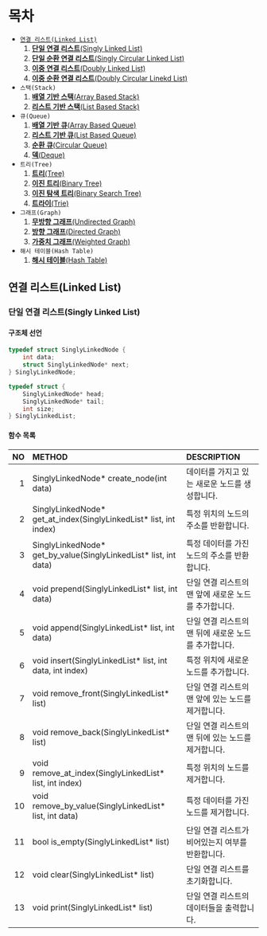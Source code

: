 # 목차
+ [`연결 리스트(Linked List)`](#연결-리스트linked-list)
   	1. [**단일 연결 리스트**(Singly Linked List)](#단일-연결-리스트singly-linked-list)
   	2. [**단일 순환 연결 리스트**(Singly Circular Linked List)]()
   	3. [**이중 연결 리스트**(Doubly Linked List)]()
   	4. [**이중 순환 연결 리스트**(Doubly Circular Linekd List)]()
+ `스택(Stack)`
   	1. [**배열 기반 스택**(Array Based Stack)]()
   	2. [**리스트 기반 스택**(List Based Stack)]()
+ `큐(Queue)`
   	1. [**배열 기반 큐**(Array Based Queue)]()
   	2. [**리스트 기반 큐**(List Based Queue)]()
   	3. [**순환 큐**(Circular Queue)]()
   	4. [**덱**(Deque)]()
+ `트리(Tree)`
   	1. [**트리**(Tree)]()
   	2. [**이진 트리**(Binary Tree)]()
   	3. [**이진 탐색 트리**(Binary Search Tree)]()
   	4. [**트라이**(Trie)]()
+ `그래프(Graph)`
	1. [**무방향 그래프**(Undirected Graph)]()
 	2. [**방향 그래프**(Directed Graph)]()
  	3. [**가중치 그래프**(Weighted Graph) ]()
+ `해시 테이블(Hash Table)`
    1. [**해시 테이블**(Hash Table)]()

## 연결 리스트(Linked List)
### 단일 연결 리스트(Singly Linked List)
#### 구조체 선언
```c
typedef struct SinglyLinkedNode {
    int data;
    struct SinglyLinkedNode* next;
} SinglyLinkedNode;

typedef struct {
    SinglyLinkedNode* head;
    SinglyLinkedNode* tail;
    int size;
} SinglyLinkedList;
```
#### 함수 목록
|NO|METHOD                                                              |DESCRIPTION
|-:|:-------------------------------------------------------------------|:--
| 1|SinglyLinkedNode* create_node(int data)                             |데이터를 가지고 있는 새로운 노드를 생성합니다.
| 2|SinglyLinkedNode* get_at_index(SinglyLinkedList* list, int index)   |특정 위치의 노드의 주소를 반환합니다.
| 3|SinglyLinkedNode* get_by_value(SinglyLinkedList* list, int data)    |특정 데이터를 가진 노드의 주소를 반환합니다.
| 4|void prepend(SinglyLinkedList* list, int data)                      |단일 연결 리스트의 맨 앞에 새로운 노드를 추가합니다.
| 5|void append(SinglyLinkedList* list, int data)                       |단일 연결 리스트의 맨 뒤에 새로운 노드를 추가합니다.
| 6|void insert(SinglyLinkedList* list, int data, int index)            |특정 위치에 새로운 노드를 추가합니다.
| 7|void remove_front(SinglyLinkedList* list)                           |단일 연결 리스트의 맨 앞에 있는 노드를 제거합니다.
| 8|void remove_back(SinglyLinkedList* list)                            |단일 연결 리스트의 맨 뒤에 있는 노드를 제거합니다.
| 9|void remove_at_index(SinglyLinkedList* list, int index)             |특정 위치의 노드를 제거합니다.
|10|void remove_by_value(SinglyLinkedList* list, int data)              |특정 데이터를 가진 노드를 제거합니다.
|11|bool is_empty(SinglyLinkedList* list)                               |단일 연결 리스트가 비어있는지 여부를 반환합니다.
|12|void clear(SinglyLinkedList* list)                                  |단일 연결 리스트를 초기화합니다.
|13|void print(SinglyLinkedList* list)                                  |단일 연결 리스트의 데이터들을 출력합니다.
